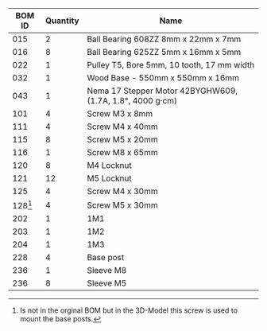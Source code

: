 | BOM ID | Quantity | Name | 
| --- | --- | --- | 
|015|2| Ball Bearing 608ZZ 8mm x 22mm x 7mm |
| 016| 8 | Ball Bearing 625ZZ 5mm x 16mm x 5mm |
| 022| 1 | Pulley T5, Bore 5mm, 10 tooth, 17 mm width |
| 032 | 1 | Wood Base - 550mm x 550mm x 16mm |
| 043 | 1 | Nema 17 Stepper Motor 42BYGHW609, (1.7A, 1.8°,  4000 g·cm)  |
| 101 | 4 | Screw M3 x 8mm |
| 111 | 4 | Screw M4 x 40mm |
| 115 | 8 | Screw M5 x 20mm |
| 116 | 1 | Screw M8 x 65mm |
| 120 | 8 | M4 Locknut|
| 121 | 12 | M5 Locknut |
| 125 | 4 | Screw M4 x 30mm |
| 128[^1] | 4 | Screw M5 x 30mm |
| 202 | 1 | 1M1 |
| 203 | 1 | 1M2 |
| 204 | 1 | 1M3 |
| 228| 4 | Base post |
| 236| 1 | Sleeve M8 |
| 236| 8 | Sleeve M5 |

[^1]: Is not in the orginal BOM but in the 3D-Model this screw is used to mount the base posts.
